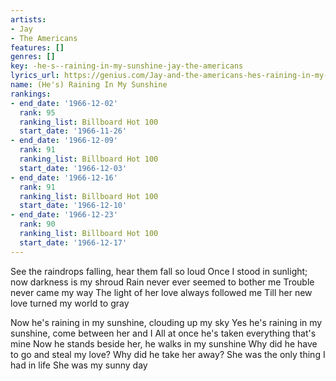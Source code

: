 ```yaml
---
artists:
- Jay
- The Americans
features: []
genres: []
key: -he-s--raining-in-my-sunshine-jay-the-americans
lyrics_url: https://genius.com/Jay-and-the-americans-hes-raining-in-my-sunshine-lyrics
name: (He's) Raining In My Sunshine
rankings:
- end_date: '1966-12-02'
  rank: 95
  ranking_list: Billboard Hot 100
  start_date: '1966-11-26'
- end_date: '1966-12-09'
  rank: 91
  ranking_list: Billboard Hot 100
  start_date: '1966-12-03'
- end_date: '1966-12-16'
  rank: 91
  ranking_list: Billboard Hot 100
  start_date: '1966-12-10'
- end_date: '1966-12-23'
  rank: 90
  ranking_list: Billboard Hot 100
  start_date: '1966-12-17'
---
```

See the raindrops falling, hear them fall so loud
Once I stood in sunlight; now darkness is my shroud
Rain never ever seemed to bother me
Trouble never came my way
The light of her love always followed me
Till her new love turned my world to gray

Now he's raining in my sunshine, clouding up my sky
Yes he's raining in my sunshine, come between her and I
All at once he's taken everything that's mine
Now he stands beside her, he walks in my sunshine
Why did he have to go and steal my love?
Why did he take her away?
She was the only thing I had in life
She was my sunny day
